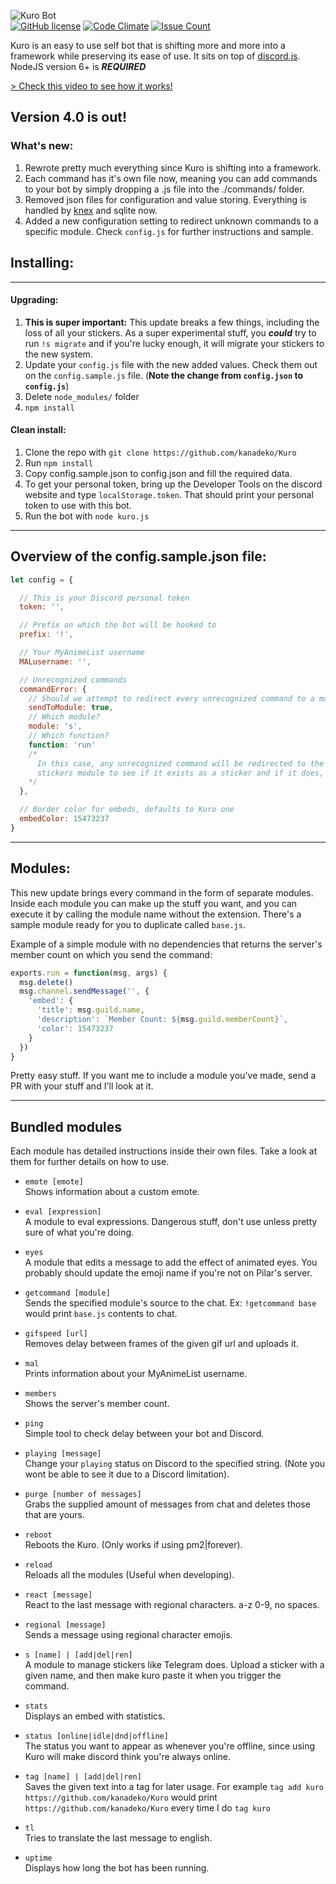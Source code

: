 ![Kuro Bot](http://i.imgur.com/ohS1PwH.png)   
[![GitHub license](https://img.shields.io/badge/license-MIT-blue.svg)](https://raw.githubusercontent.com/kanadeko/Kuro/master/LICENSE)
[![Code Climate](https://codeclimate.com/github/kanadeko/Kuro/badges/gpa.svg)](https://codeclimate.com/github/kanadeko/Kuro)
[![Issue Count](https://codeclimate.com/github/kanadeko/Kuro/badges/issue_count.svg)](https://codeclimate.com/github/kanadeko/Kuro)

Kuro is an easy to use self bot that is shifting more and more into a framework while preserving its ease of use. It sits on top of [discord.js](https://github.com/hydrabolt/discord.js/). NodeJS version 6+ is ***REQUIRED***

[> Check this video to see how it works!](https://my.mixtape.moe/pwcrem.webm)

## Version 4.0 is out!
### What's new:
1. Rewrote pretty much everything since Kuro is shifting into a framework.
2. Each command has it's own file now, meaning you can add commands to your bot by simply dropping a .js file into the ./commands/ folder.
3. Removed json files for configuration and value storing. Everything is handled by [knex](https://knexjs.org) and sqlite now.
4. Added a new configuration setting to redirect unknown commands to a specific module. Check `config.js` for further instructions and sample.

## Installing:

---
#### Upgrading:

1. **This is super important:** This update breaks a few things, including the loss of all your stickers. As a super experimental stuff, you *__could__* try to run `!s migrate` and if you're lucky enough, it will migrate your stickers to the new system.  
2. Update your `config.js` file with the new added values. Check them out on the `config.sample.js` file. (**Note the change from `config.json` to `config.js`**)
3. Delete `node_modules/` folder
4. `npm install`

#### Clean install:
1. Clone the repo with `git clone https://github.com/kanadeko/Kuro`
2. Run `npm install`
3. Copy config.sample.json to config.json and fill the required data.
4. To get your personal token, bring up the Developer Tools on the discord website and type `localStorage.token`. That should print your personal token to use with this bot.
5. Run the bot with `node kuro.js`

---

## Overview of the config.sample.json file:
```javascript
let config = {

  // This is your Discord personal token
  token: '',

  // Prefix on which the bot will be hooked to
  prefix: '!',

  // Your MyAnimeList username
  MALusername: '',

  // Unrecognized commands
  commandError: {
    // Should we attempt to redirect every unrecognized command to a module?
    sendToModule: true,
    // Which module?
    module: 's',
    // Which function?
    function: 'run'
    /*
      In this case, any unrecognized command will be redirected to the
      stickers module to see if it exists as a sticker and if it does, send it.
    */
  },

  // Border color for embeds, defaults to Kuro one
  embedColor: 15473237
}
```

---

## Modules:
This new update brings every command in the form of separate modules. Inside each module you can make up the stuff you want, and you can execute it by calling the module name without the extension. There's a sample module ready for you to duplicate called `base.js`.

Example of a simple module with no dependencies that returns the server's member count on which you send the command:
```javascript
exports.run = function(msg, args) {
  msg.delete()
  msg.channel.sendMessage('', {
    'embed': {
      'title': msg.guild.name,
      'description': `Member Count: ${msg.guild.memberCount}`,
      'color': 15473237
    }
  })
}
```

Pretty easy stuff.
If you want me to include a module you've made, send a PR with your stuff and I'll look at it.

---

## Bundled modules

Each module has detailed instructions inside their own files. Take a look at them for further details on how to use.

- `emote [emote]`  
  Shows information about a custom emote.

- `eval [expression]`  
  A module to eval expressions. Dangerous stuff, don't use unless pretty sure of what you're doing.
  
- `eyes`  
  A module that edits a message to add the effect of animated eyes. You probably should update the emoji name if you're not on Pilar's server.

- `getcommand [module]`  
  Sends the specified module's source to the chat. Ex: `!getcommand base` would print `base.js` contents to chat.

- `gifspeed [url]`  
  Removes delay between frames of the given gif url and uploads it.

- `mal`  
  Prints information about your MyAnimeList username.

- `members`  
  Shows the server's member count.

- `ping`  
  Simple tool to check delay between your bot and Discord.

- `playing [message]`  
  Change your `playing` status on Discord to the specified string. (Note you wont be able to see it due to a Discord limitation).

- `purge [number of messages]`  
  Grabs the supplied amount of messages from chat and deletes those that are yours.

- `reboot`  
  Reboots the Kuro. (Only works if using pm2|forever).

- `reload`  
  Reloads all the modules (Useful when developing).

- `react [message]`  
  React to the last message with regional characters. a-z 0-9, no spaces.

- `regional [message]`  
  Sends a message using regional character emojis.

- `s [name] | [add|del|ren]`  
  A module to manage stickers like Telegram does. Upload a sticker with a given name, and then make kuro paste it when you trigger the command.

- `stats`  
  Displays an embed with statistics.

- `status [online|idle|dnd|offline]`  
  The status you want to appear as whenever you're offline, since using Kuro will make discord think you're always online.

- `tag [name] | [add|del|ren]`  
  Saves the given text into a tag for later usage. For example `tag add kuro https://github.com/kanadeko/Kuro` would print `https://github.com/kanadeko/Kuro` every time I do `tag kuro`

- `tl`  
  Tries to translate the last message to english. 

- `uptime`  
  Displays how long the bot has been running.